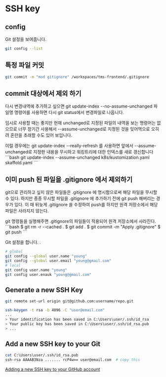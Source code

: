 # SSH key 

## config

Git 설정을 보여줍니다. 
```bash
git config --list
```
## 특정 파일 커밋

```bash
git commit -m "mod gitignore" /workspaces/tms-frontend/.gitignore 
```

## commit 대상에서 제외 하기
다시 변경내역에 추가하고 싶으면 git update-index --no-assume-unchanged 파일명 명령어를 사용하면 다시 git status에서 변경파일로 나옵니다. 
<p> 임시로 사용할 때는 좋지만 현재 unchanged로 지정된 파일의 내역을 보는 명령어는 없으므로 너무 장기간 사용해서 --assume-unchanged로 지정된 것을 잊어먹으로 오히려 혼란을 초래할 수도 있어 보입니다. 
<p> 이럴 경우에는 git update-index --really-refresh 를 사용하면 앞에서 --assume-unchanged로 지정한 내용을 무시하고 워킹트리에 대한 인덱스를 새로 갱신합니다
```bash
git update-index --assume-unchanged k8s/kustomization.yaml skaffold.yaml
```

## 이미 push 된 파일을 .gitignore 에서 제외하기 
git으로 관리하고 싶지 않은 파일들은 .gitignore 에 명시함으로써 해당 파일을 무시할 수 있다. 하지만 종종 무시할 파일을 .gitignore 에 추가하기 전에 git push 해버리는 경우가 있다. 이 때 뒤늦게 .gitignore 을 수정하여 push를 하지만 원격 저장소에서 해당 파일은 사라지지 않는다.
<p>
git 명령들을 실행해주면 .gitignore의 파일들이 적용되어 원격 저장소에서 사라진다.
```bash
$ git rm -r --cached .
$ git add .
$ git commit -m "Apply .gitignore"
$ git push
```



Git 설정을 합니다. . 
```bash
# global
git config --global user.name "young"   
git config --global user.email "young@gmail.com"   
# local
git config user.name "young"    
git config user.enauk "young@gmail.com"   
```



## Generate a new SSH Key
```bash
git remote set-url origin git@github.com:username/repo.git
```
```bash
ssh-keygen -t rsa -b 4096 -C "user@email.com"  
...
> Your identification has been saved in C:\Users\user/.ssh/id_rsa
> Your public key has been saved in C:\Users\user/.ssh/id_rsa.pub
> ...
```

## Add a new SSH key to your Git

```bash
cat C:\Users\user/.ssh/id_rsa.pub
ssh-rsa AAAAB3Nza ....... rcP4w== user@email.com  # copy this
```

[Adding a new SSH key to your GitHub account](https://docs.github.com/en/github/authenticating-to-github/adding-a-new-ssh-key-to-your-github-account)